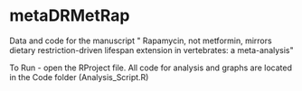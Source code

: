 # metaDRMetRap
Data and code for the manuscript " Rapamycin, not metformin, mirrors dietary restriction-driven lifespan extension in vertebrates: a meta-analysis"

To Run - open the RProject file.
All code for analysis and graphs are located in the Code folder (Analysis_Script.R)
